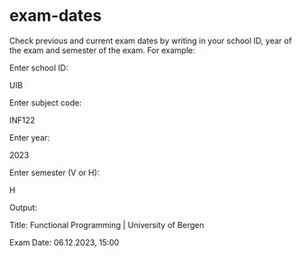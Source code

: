 # exam-dates

Check previous and current exam dates by writing in your school ID, year of the exam and semester of the exam.
For example:

Enter school ID: 

UIB

Enter subject code: 

INF122

Enter year: 

2023

Enter semester (V or H): 

H

Output:

Title: Functional Programming | University of Bergen

Exam Date: 06.12.2023, 15:00
